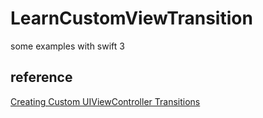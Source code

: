# LearnCustomViewTransition
some examples with swift 3


## reference
[Creating Custom UIViewController Transitions](https://www.raywenderlich.com/110536/custom-uiviewcontroller-transitions)
